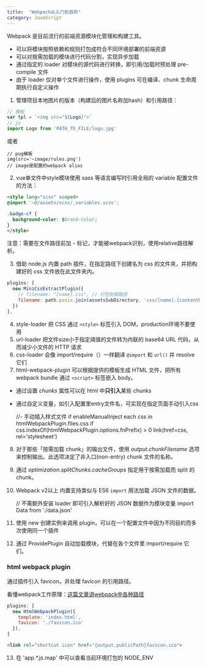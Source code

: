 ```yaml
---
title:  "Webpack从入门到放弃"
category: JavaScript
---
```

Webpack 是目前流行的前端资源模块化管理和构建工具。

+ 可以将模块按照依赖和规则打包成符合不同环境部署的前端资源
+ 可以对按需加载的模块进行代码分割，实现异步加载
+ 通过指定的 loader 对模块的源代码进行转换，即引用/加载时预处理 pre-compile 文件
+ 由于 loader 仅对单个文件进行操作，使用 plugins 可在编译、chunk 生命周期执行自定义操作
 
1. 管理项目本地图片的版本（构建后的图片名称加hash）和引用路径：

```js
// 模板
var tpl = `<img src="${Logo}">`
// js
import Logo from 'PATH_TO_FILE/logo.jpg'
```
或者
```vue
// pug模板
img(src='~image/rules.png')
// image是配置的webpack alias
```

2. vue单文件中style模块使用 sass 等语言编写时引用全局的 variable 配置文件的方法：

```html
<style lang="scss" scoped>
@import '~@/assets/scss/_variables.scss';

.badge-cf {
  background-color: $brand-color;
}
</style>

```

注意：需要在文件路径前加 `~` 标记，才能被webpack识别，使用relative路径解析。

3. 借助 node.js 内置 path 插件，在指定路径下创建名为 css 的文件夹，并把构建好的 css 文件放在此文件夹内。

```js
plugins: [
  new MiniCssExtractPlugin({
    // filename: "[name].css", // 打包到根路径
    filename: path.posix.join(assetsSubDirectory, 'css/[name].[contenthash].css'),
  })
],
```

4. style-loader 把 CSS 通过 `<style>` 标签引入 DOM，production环境不要使用
5. url-loader 把文件size小于指定阈值的文件转为内联的 base64 URL 代码，从而减少小文件的 HTTP 请求
6. css-loader 会像 import/require（）一样翻译 `@import` 和 `url()` 并 resolve 它们
7. html-webpack-plugin 可以根据提供的模板生成 HTML 文件，把所有 webpack bundle 通过 `<script>` 标签嵌入 body。
  + 通过设置 _chunks_ 属性可以在 html 中**只引入**某些 chunks
  + 通过自定义变量，如引入配置里entry文件名，可实现在指定页面手动引入css

    //- 手动插入样式文件
    if enableManualInject
      each css in htmlWebpackPlugin.files.css
        if css.indexOf(htmlWebpackPlugin.options.fnPrefix) > 0
          link(href=css, rel='stylesheet')

8. 对于那些「按需加载 chunk」的输出文件，使用 _output.chunkFilename_ 选项来控制输出。此选项决定了非入口(non-entry) chunk 文件的名称。
9. 通过 _optimization.splitChunks.cacheGroups_ 指定用于按需加载而 split 的 chunk。
10. Webpack v2以上 内置支持类似与 ES6 `import` 用法加载 JSON 文件的数据。

    // 不需额外安装 loader 即可引入解析好的 JSON 数据作为模块变量
    import Data from './data.json'

11. 使用 new 创建实例来调用 plugin，可以在一个配置文件中因为不同目的而多次使用同一个插件
12. 通过 ProvidePlugin 自动加载模块，代替在各个文件里 import/require 它们。

<!--more-->

### html webpack plugin

通过插件引入 favicon，并处理 favicon 的引用路径。

看懂webpack工作原理：[这篇文章讲webpack中各种路径](https://medium.com/@tang.apollo/setup-webpack2-03-00-html-webpack-plugin-70c12aa3560d)

```js
plugins: [
  new HtmlWebpackPlugin({
    template: 'index.html',
    favicon: './favicon.ico'
  }),
]
```
```html
<link rel="shortcut icon" href="{output.publicPath}favicon.ico">
```
13. 在 'app.*.js.map'  中可以查看当前环境打包的 NODE_ENV
